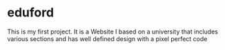 # eduford
This is my first project.
It is a Website I based on a university that includes various sections and has well defined design with a pixel perfect code
